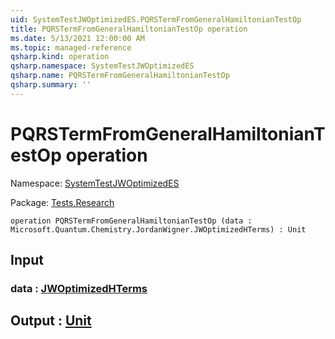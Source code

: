 ```yaml
---
uid: SystemTestJWOptimizedES.PQRSTermFromGeneralHamiltonianTestOp
title: PQRSTermFromGeneralHamiltonianTestOp operation
ms.date: 5/13/2021 12:00:00 AM
ms.topic: managed-reference
qsharp.kind: operation
qsharp.namespace: SystemTestJWOptimizedES
qsharp.name: PQRSTermFromGeneralHamiltonianTestOp
qsharp.summary: ''
---
```


# PQRSTermFromGeneralHamiltonianTestOp operation

Namespace: [SystemTestJWOptimizedES](xref:SystemTestJWOptimizedES)

Package: [Tests.Research](https://nuget.org/packages/Tests.Research)




```qsharp
operation PQRSTermFromGeneralHamiltonianTestOp (data : Microsoft.Quantum.Chemistry.JordanWigner.JWOptimizedHTerms) : Unit
```


## Input

### data : [JWOptimizedHTerms](xref:Microsoft.Quantum.Chemistry.JordanWigner.JWOptimizedHTerms)





## Output : [Unit](xref:microsoft.quantum.qsharp.valueliterals#unit-literal)

